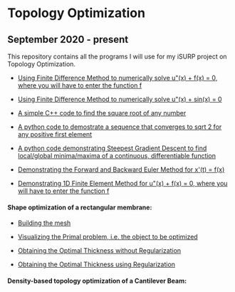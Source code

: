 # Topology Optimization
## September 2020 - present
 This repository contains all the programs I will use for my iSURP project on Topology Optimization.

- [Using Finite Difference Method to numerically solve u"(x) + f(x) = 0, where you will have to enter the function f](https://github.com/jai2510/Topology-Optimization-for-Metamaterials-iSURP/blob/master/Finite%20Difference%20Method%20for%20u''(x)%20%2B%20f(x)%20%3D%200.ipynb)

- [Using Finite Difference Method to numerically solve  u"(x) + sin(x) = 0](https://github.com/jai2510/Topology-Optimization-for-Metamaterials-iSURP/blob/master/Finite%20Difference%20Method%20on%20u''(x)%20%2B%20sin(x)%20%3D%200.ipynb)
 
- [A simple C++ code to find the square root of any number](https://github.com/jai2510/Topology-Optimization-for-Metamaterials-iSURP/blob/master/sqrt.cpp)

- [A python code to demostrate a sequence that converges to sqrt 2 for any positive first element](https://github.com/jai2510/Topology-Optimization-for-Metamaterials-iSURP/blob/master/convergence%20to%20sqrt(2).ipynb)

- [A python code demonstrating Steepest Gradient Descent to find local/global minima/maxima of a continuous, differentiable function](https://github.com/jai2510/Topology-Optimization-for-Metamaterials-iSURP/blob/master/Steepest%20Gradient%20Descent.ipynb)

- [Demonstrating the Forward and Backward Euler Method for x'(t) = f(x)](https://github.com/jai2510/Topology-Optimization-for-Metamaterials-iSURP/blob/master/Forward%20and%20Backward%20Euler%20Approach.ipynb)

- [Demonstrating 1D Finite Element Method for u"(x) + f(x) = 0, where you will have to enter the function f](https://github.com/jaiisrani/Topology-Optimization-for-Metamaterials-iSURP/blob/master/Finite%20Element%20Method%20for%20u''(x)%20%2B%20f(x)%20%3D%200.ipynb)

#### Shape optimization of a rectangular membrane:
- [Building the mesh](https://github.com/jaiisrani/Topology-Optimization-iSURP/tree/master/Building%20a%20mesh)

- [Visualizing the Primal problem, i.e. the object to be optimized](https://github.com/jaiisrani/Topology-Optimization-iSURP/tree/master/Primal%20problem)

- [Obtaining the Optimal Thickness without Regularization](https://github.com/jaiisrani/Topology-Optimization-iSURP/tree/master/Unregularized%20optimal%20thickness)

- [Obtaining the Optimal Thickness using Regularization](https://github.com/jaiisrani/Topology-Optimization-iSURP/tree/master/Regularized%20optimal%20thickness)

#### Density-based topology optimization of a Cantilever Beam:
